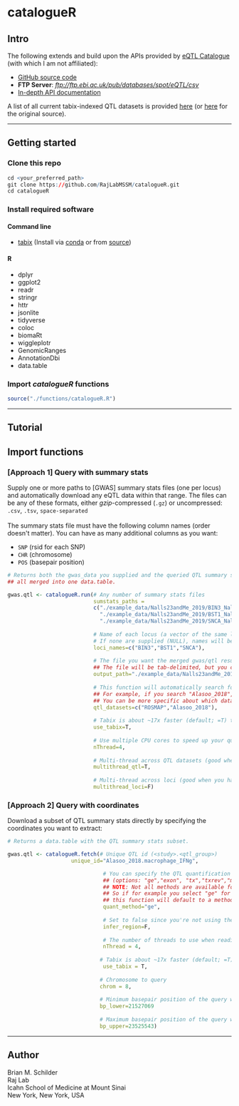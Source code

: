 # catalogueR

## Intro    

The following extends and build upon the APIs provided by [eQTL Catalogue](https://www.ebi.ac.uk/eqtl/) (with which I am not affiliated):  
- [GitHub source code](https://github.com/eQTL-Catalogue/eQTL-Catalogue-resources)  
- **FTP Server**: *ftp://ftp.ebi.ac.uk/pub/databases/spot/eQTL/csv*  
- [In-depth API documentation](https://www.ebi.ac.uk/eqtl/api-docs/)  

A list of all current tabix-indexed QTL datasets is provided [here](https://github.com/RajLabMSSM/catalogueR/blob/master/resources/eQTLcatalogue_tabix_ftp_paths.tsv) (or [here]() for the original source).  


<hr>  

## Getting started  

### Clone this repo  

```r
cd <your_preferred_path>   
git clone https://github.com/RajLabMSSM/catalogueR.git  
cd catalogueR
```

### Install required software

#### Command line 
- [tabix](http://www.htslib.org/doc/tabix.html) (Install via [conda](https://anaconda.org/bioconda/tabix) or from [source](http://www.htslib.org/download/))  

#### R  
- dplyr  
- ggplot2  
- readr  
- stringr  
- httr  
- jsonlite  
- tidyverse  
- coloc  
- biomaRt
- wiggleplotr  
- GenomicRanges  
- AnnotationDbi   
- data.table  
  
### Import *catalogueR* functions  

```r
source("./functions/catalogueR.R")
```  

<hr>  

## Tutorial

## Import functions


### [Approach 1] Query with summary stats  

Supply one or more paths to [GWAS] summary stats files (one per locus) and automatically download any eQTL data within that range. The files can be any of these formats, either *gzip*-compressed (`.gz`) or uncompressed: `.csv`, `.tsv`, `space-separated`  
<br>
The summary stats file must have the following column names (order doesn't matter). You can have as many additional columns as you want:  
  - `SNP` (rsid for each SNP)
  - `CHR` (chromosome)
  - `POS` (basepair position)

```r
# Returns both the gwas_data you supplied and the queried QTL summary stats, 
## all merged into one data.table.  

gwas.qtl <- catalogueR.run(# Any number of summary stats files
                           sumstats_paths =
                           c("./example_data/Nalls23andMe_2019/BIN3_Nalls23andMe_2019_subset.tsv.gz",
                             "./example_data/Nalls23andMe_2019/BST1_Nalls23andMe_2019_subset.tsv.gz",
                             "./example_data/Nalls23andMe_2019/SNCA_Nalls23andMe_2019_subset.tsv.gz"),
                           
                           # Name of each locus (a vector of the same length as the sumstats_paths)  
                           # If none are supplied (NULL), names will be assigned based on the chromosomal coordinates.
                           loci_names=c("BIN3","BST1","SNCA"),
                           
                           # The file you want the merged gwas/qtl results to be saved in.
                           ## The file will be tab-delimited, but you can choose to leave it uncompressed by removing the '.gz' at the end of the path here.
                           output_path="./example_data/Nalls23andMe_2019/eQTL_Catalogue.tsv.gz",
                           
                           # This function will automatically search for any datasets that match your criterion.
                           ## For example, if you search "Alasoo_2018", it will query the datasets "Alasoo_2018.macrophage_naive", "Alasoo_2018.macrophage_IFNg",Alasoo_2018.macrophage_Salmonella", and "Alasoo_2018.macrophage_IFNg+Salmonella").
                           ## You can be more specific about which datasets you want to 
                           qtl_datasets=c("ROSMAP","Alasoo_2018"),
                           
                           # Tabix is about ~17x faster (default; =T) than the REST API (=F).
                           use_tabix=T,
                           
                           # Use multiple CPU cores to speed up your queries
                           nThread=4, 
                           
                           # Multi-thread across QTL datasets (good when you're querying lots of QTL datasets.)
                           multithread_qtl=T,
                           
                           # Multi-thread across loci (good when you have lots of gwas loci)
                           multithread_loci=F)
```


### [Approach 2] Query with coordinates  

Download a subset of QTL summary stats directly by specifying the coordinates you want to extract:  
 
```r
# Returns a data.table with the QTL summary stats subset.  

gwas.qtl <- catalogueR.fetch(# Unique QTL id (<study>.<qtl_group>)
					unique_id="Alasoo_2018.macrophage_IFNg",

                              # You can specify the QTL quantification method you want to use.
                              ## (options: "ge","exon", "tx","txrev","microarray")
                              ## NOTE: Not all methods are available for all datasets. 
                              ## So if for example you select "ge" for a microarray dataset,   
                              ## this function will default to a method that is available for that dataset (i.e. "microarray")
                              quant_method="ge",
                              
                              # Set to false since you're not using the gwas_data to infer coordinates.
                              infer_region=F, 
                              
                              # The number of threads to use when reading in the QTL data subset
                              nThread = 4,
                               
                             # Tabix is about ~17x faster (default; =T) than the REST API (=F).
                              use_tabix = T,
                              
                             # Chromosome to query
                             chrom = 8,
                             
                             # Minimum basepair position of the query window
                             bp_lower=21527069
                             
                             # Maximum basepair position of the query window
                             bp_upper=23525543)
```

<hr>

## Author  

Brian M. Schilder  
Raj Lab  
Icahn School of Medicine at Mount Sinai  
New York, New York, USA  
